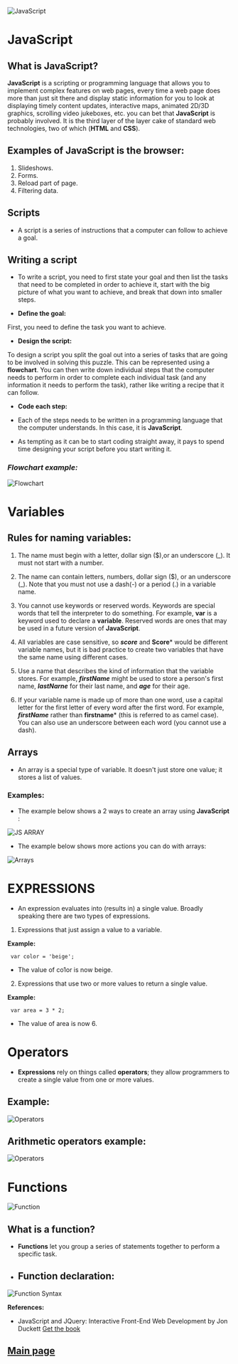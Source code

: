 
![JavaScript](Images/Javascript.gif)

# JavaScript

## What is JavaScript?

**JavaScript** is a scripting or programming language that allows you to implement complex features on web pages, every time a web page does more than just sit there and display static information for you to look at displaying timely content updates, interactive maps, animated 2D/3D graphics, scrolling video jukeboxes, etc. you can bet that **JavaScript** is probably involved. It is the third layer of the layer cake of standard web technologies, two of which (**HTML** and **CSS**).

## Examples of JavaScript is the browser:

1. Slideshows.
2. Forms.
3. Reload part of page.
4. Filtering data.

## Scripts

- A script is a series of instructions that a
computer can follow to achieve a goal.

## Writing a script

- To write a script, you need to first
state your goal and then list the
tasks that need to be completed in
order to achieve it, start with the big picture of what
you want to achieve, and break
that down into smaller steps.

- **Define the goal:**

First, you need to define the task you want to
achieve.

- **Design the script:**

To design a script you split the goal out into a series
of tasks that are going to be involved in solving this
puzzle. This can be represented using a **flowchart**.
You can then write down individual steps that the
computer needs to perform in order to complete
each individual task (and any information it needs to
perform the task), rather like writing a recipe that it
can follow.

- **Code each step:**

- Each of the steps needs to be written in a
programming language that the computer
understands. In this case, it is **JavaScript**.
- As tempting as it can be to start coding straight
away, it pays to spend time designing your script
before you start writing it.

### ***Flowchart example:***

![Flowchart](Images/flowchart.png)


# Variables

## Rules for naming variables:

1. The name must begin with a letter, dollar sign ($),or an
underscore (_). It must not start
with a number.

2. The name can contain letters,
numbers, dollar sign ($), or an
underscore (_). Note that you
must not use a dash(-) or a 
period (.) in a variable name.

3. You cannot use keywords or
reserved words. Keywords
are special words that tell the
interpreter to do something. For
example, **var** is a keyword used
to declare a **variable**. Reserved
words are ones that may be used
in a future version of **JavaScript**.

4. All variables are case sensitive,
so ***score*** and **Score*** would be
different variable names, but
it is bad practice to create two 
variables that have the same
name using different cases. 

5. Use a name that describes the kind of information that the variable stores. For example, ***firstName*** might be used to store a person's first name,
***lastNarne*** for their last name,
and ***age*** for their age.

6. If your variable name is made
up of more than one word, use a
capital letter for the first letter of
every word after the first word.
For example, ***firstName*** rather
than **firstname*** (this is referred
to as camel case). You can also
use an underscore between each
word (you cannot use a dash).


## Arrays

- An array is a special type of variable. It doesn't
just store one value; it stores a list of values.

### Examples:

- The example below shows a 2 ways to create an array using **JavaScript** :

![JS ARRAY](Images/jsarray.png)

- The example below shows more actions you can do with arrays:

![Arrays](Images/array.jpg)

# EXPRESSIONS

- An expression evaluates into (results in) a single value. Broadly speaking
there are two types of expressions.

1. Expressions that just assign a value to a variable.

**Example:**

     var color = 'beige';

- The value of co1or is now beige.

2. Expressions that use two or more values to return a single value.

**Example:**

     var area = 3 * 2;

- The value of area is now 6.

# Operators

- **Expressions** rely on things called **operators**; they allow programmers to
create a single value from one or more values.

## **Example:**

![Operators](Images/operators.jpg)

## **Arithmetic operators example:**

![Operators](Images/operators2.png)


# Functions

![Function](Images/function.gif)

## What is a function?

- **Functions** let you group a series of statements together to perform a
specific task.

- ## **Function declaration:**

![Function Syntax](Images/functionwrite.jpg)



**References:**

- JavaScript and JQuery: Interactive Front-End Web Development
by Jon Duckett [Get the book](https://www.amazon.com/JavaScript-JQuery-Interactive-Front-End-Development/dp/1118531647)

## [Main page](https://amjadmesmar.github.io/reading-notes/)